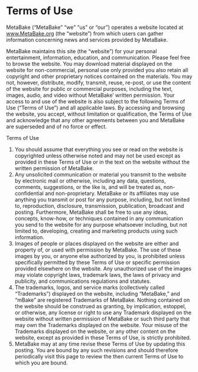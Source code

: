 # Terms of Use

MetaBake (“MetaBake” “we” “us” or “our”) operates a website located at www.MetaBake.org (the “website”) from which users can gather information concerning news and services provided by MetaBake.

MetaBake maintains this site (the “website”) for your personal entertainment, information, education, and communication. Please feel free to browse the website. You may download material displayed on the website for non-commercial, personal use only provided you also retain all copyright and other proprietary notices contained on the materials. You may not, however, distribute, modify, transmit, reuse, re-post, or use the content of the website for public or commercial purposes, including the text, images, audio, and video without MetaBake’ written permission. Your access to and use of the website is also subject to the following Terms of Use (“Terms of Use”) and all applicable laws. By accessing and browsing the website, you accept, without limitation or qualification, the Terms of Use and acknowledge that any other agreements between you and MetaBake are superseded and of no force or effect.

Terms of Use

1. You should assume that everything you see or read on the website is copyrighted unless otherwise noted and may not be used except as provided in these Terms of Use or in the text on the website without the written permission of MetaBake.
1. Any unsolicited communication or material you transmit to the website by electronic mail or otherwise, including any data, questions, comments, suggestions, or the like is, and will be treated as, non-confidential and non-proprietary. MetaBake or its affiliates may use anything you transmit or post for any purpose, including, but not limited to, reproduction, disclosure, transmission, publication, broadcast and posting. Furthermore, MetaBake shall be free to use any ideas, concepts, know-how, or techniques contained in any communication you send to the website for any purpose whatsoever including, but not limited to, developing, creating and marketing products using such information.
1. Images of people or places displayed on the website are either and property of, or used with permission by MetaBake. The use of these images by you, or anyone else authorized by you, is prohibited unless specifically permitted by these Terms of Use or specific permission provided elsewhere on the website. Any unauthorized use of the images may violate copyright laws, trademark laws, the laws of privacy and publicity, and communications regulations and statutes.
1. The trademarks, logos, and service marks (collectively called “Trademarks”) displayed on the website, including “MetaBake,” and “mBake” are registered Trademarks of MetaBake. Nothing contained on the website should be construed as granting, by implication, estoppel, or otherwise, any license or right to use any Trademark displayed on the website without written permission of MetaBake or such third party that may own the Trademarks displayed on the website. Your misuse of the Trademarks displayed on the website, or any other content on the website, except as provided in these Terms of Use, is strictly prohibited.
1. MetaBake may at any time revise these Terms of Use by updating this posting. You are bound by any such revisions and should therefore periodically visit this page to review the then current Terms of Use to which you are bound.
